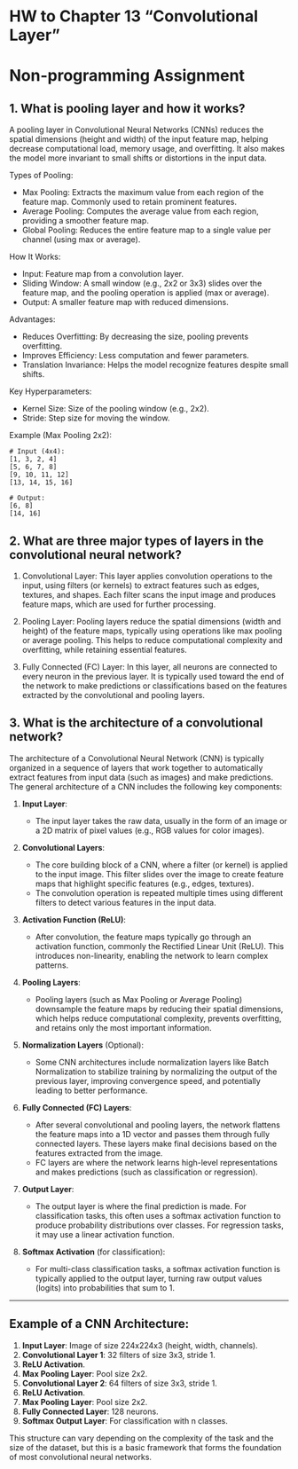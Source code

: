# HW to Chapter 13 “Convolutional Layer”

# Non-programming Assignment

## 1. What is pooling layer and how it works?

A pooling layer in Convolutional Neural Networks (CNNs) reduces the spatial dimensions (height and width) of the input feature map, helping decrease computational load, memory usage, and overfitting. It also makes the model more invariant to small shifts or distortions in the input data.<br>

Types of Pooling:<br>
- Max Pooling: Extracts the maximum value from each region of the feature map. Commonly used to retain prominent features.
- Average Pooling: Computes the average value from each region, providing a smoother feature map.
- Global Pooling: Reduces the entire feature map to a single value per channel (using max or average).

How It Works:<br>
- Input: Feature map from a convolution layer.
- Sliding Window: A small window (e.g., 2x2 or 3x3) slides over the feature map, and the pooling operation is applied (max or average).
- Output: A smaller feature map with reduced dimensions.

Advantages:<br>
- Reduces Overfitting: By decreasing the size, pooling prevents overfitting.
- Improves Efficiency: Less computation and fewer parameters.
- Translation Invariance: Helps the model recognize features despite small shifts.

Key Hyperparameters:<br>
- Kernel Size: Size of the pooling window (e.g., 2x2).
- Stride: Step size for moving the window.

Example (Max Pooling 2x2):<br>

```
# Input (4x4):
[1, 3, 2, 4]
[5, 6, 7, 8]
[9, 10, 11, 12]
[13, 14, 15, 16]

# Output:
[6, 8]
[14, 16]
```

## 2. What are three major types of layers in the convolutional neural network?

1. Convolutional Layer: This layer applies convolution operations to the input, using filters (or kernels) to extract features such as edges, textures, and shapes. Each filter scans the input image and produces feature maps, which are used for further processing.

2. Pooling Layer: Pooling layers reduce the spatial dimensions (width and height) of the feature maps, typically using operations like max pooling or average pooling. This helps to reduce computational complexity and overfitting, while retaining essential features.

3. Fully Connected (FC) Layer: In this layer, all neurons are connected to every neuron in the previous layer. It is typically used toward the end of the network to make predictions or classifications based on the features extracted by the convolutional and pooling layers.

## 3. What is the architecture of a convolutional network?

The architecture of a Convolutional Neural Network (CNN) is typically organized in a sequence of layers that work together to automatically extract features from input data (such as images) and make predictions. The general architecture of a CNN includes the following key components:

1. **Input Layer**:
   - The input layer takes the raw data, usually in the form of an image or a 2D matrix of pixel values (e.g., RGB values for color images).
   
2. **Convolutional Layers**:
   - The core building block of a CNN, where a filter (or kernel) is applied to the input image. This filter slides over the image to create feature maps that highlight specific features (e.g., edges, textures).
   - The convolution operation is repeated multiple times using different filters to detect various features in the input data.
   
3. **Activation Function (ReLU)**:
   - After convolution, the feature maps typically go through an activation function, commonly the Rectified Linear Unit (ReLU). This introduces non-linearity, enabling the network to learn complex patterns.

4. **Pooling Layers**:
   - Pooling layers (such as Max Pooling or Average Pooling) downsample the feature maps by reducing their spatial dimensions, which helps reduce computational complexity, prevents overfitting, and retains only the most important information.

5. **Normalization Layers** (Optional):
   - Some CNN architectures include normalization layers like Batch Normalization to stabilize training by normalizing the output of the previous layer, improving convergence speed, and potentially leading to better performance.

6. **Fully Connected (FC) Layers**:
   - After several convolutional and pooling layers, the network flattens the feature maps into a 1D vector and passes them through fully connected layers. These layers make final decisions based on the features extracted from the image.
   - FC layers are where the network learns high-level representations and makes predictions (such as classification or regression).

7. **Output Layer**:
   - The output layer is where the final prediction is made. For classification tasks, this often uses a softmax activation function to produce probability distributions over classes. For regression tasks, it may use a linear activation function.

8. **Softmax Activation** (for classification):
   - For multi-class classification tasks, a softmax activation function is typically applied to the output layer, turning raw output values (logits) into probabilities that sum to 1.

---

## Example of a CNN Architecture:
1. **Input Layer**: Image of size 224x224x3 (height, width, channels).
2. **Convolutional Layer 1**: 32 filters of size 3x3, stride 1.
3. **ReLU Activation**.
4. **Max Pooling Layer**: Pool size 2x2.
5. **Convolutional Layer 2**: 64 filters of size 3x3, stride 1.
6. **ReLU Activation**.
7. **Max Pooling Layer**: Pool size 2x2.
8. **Fully Connected Layer**: 128 neurons.
9. **Softmax Output Layer**: For classification with n classes.

This structure can vary depending on the complexity of the task and the size of the dataset, but this is a basic framework that forms the foundation of most convolutional neural networks.